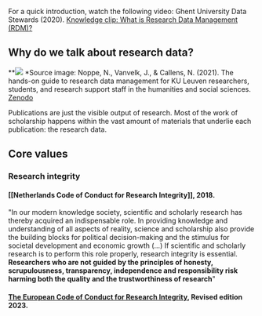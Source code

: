 
For a quick introduction, watch the following video: Ghent University Data Stewards (2020). [Knowledge clip: What is Research Data Management (RDM)?](https://www.youtube.com/watch?v=bbsLmy3Njv4)

## Why do we talk about research data?

**![](https://lh7-us.googleusercontent.com/slidesz/AGV_vUfywmcaVgijZkzv0_NObtvYZWODwrf0pM7x_2AWpv2iaNers5At5tkNuW9Dd92COWWmASkz-K9DU8pMP2sE_TzVbelN_ZoIhpp1MzFco8d2Ilmzu-i3zscRRRBebItuQZkTuK4Y0LswxDoSfN7_Cm_KRn-yF0xsyXcnaEUR3syQww=s2048?key=HVeOlj_fJDZ5AEEcst6gsg)
*Source image: Noppe, N., Vanvelk, J., & Callens, N. (2021). The hands-on guide to research data management for KU Leuven researchers, students, and research support staff in the humanities and social sciences. [Zenodo](https://doi.org/10.5281/zenodo.4596323)

Publications are just the visible output of research. Most of the work of scholarship happens within the vast amount of materials that underlie each publication: the research data.

## Core values

### Research integrity
#### [[Netherlands Code of Conduct for Research Integrity]], 2018. 
"In our modern knowledge society, scientific and scholarly research has thereby acquired an indispensable role. In providing knowledge and understanding of all aspects of reality, science and scholarship also provide the building blocks for political decision-making and the stimulus for societal development and economic growth (...)
If scientific and scholarly research is to perform this role properly, research integrity is essential. **Researchers who are not guided by the principles of honesty, scrupulousness, transparency, independence and responsibility risk harming both the quality and the trustworthiness of research**"

#### **[The European Code of Conduct for Research Integrity](https://allea.org/wp-content/uploads/2023/06/European-Code-of-Conduct-Revised-Edition-2023.pdf), Revised edition 2023.**

